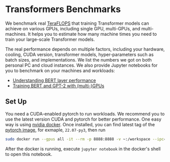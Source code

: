 # Transformers Benchmarks

We benchmark real [TeraFLOPS](https://en.wikipedia.org/wiki/FLOPS) that training Transformer models can achieve on various GPUs, including single GPU, multi-GPUs, and multi-machines. It helps you to estimate how many machine times you need to train your large-scale Transformer models. 

The real performance depends on multiple factors, including your hardware, cooling, CUDA version, transformer models, hyper-parameters such as batch sizes, and implementations. We list the numbers we got on both personal PC and cloud instances. We also provide Jupyter notebooks for you to benchmark on your machines and workloads:

- [Understanding BERT layer performance](micro_bench.ipynb)
- [Training BERT and GPT-2 with (multi-)GPUs](transformers.ipynb)

## Set Up

You need a CUDA-enabled pytorch to run workloads. We recommend you to use the latest version CUDA and pytorch for better performance. One easy way is using  [nvidia docker](https://docs.nvidia.com/datacenter/cloud-native/container-toolkit/install-guide.html#docker). Once installed, you can find latest tag of the [pytorch image](https://catalog.ngc.nvidia.com/orgs/nvidia/containers/pytorch), for exmaple, `22.07-py3`, then run 

```bash
sudo docker run --gpus all -it --rm -p 8888:8888 -v ~:/workspace --ipc=host --ulimit memlock=-1 --ulimit stack=67108864 nvcr.io/nvidia/pytorch:22.07-py3
```

After the docker is running, execute  `jupyter notebook` in the docker's shell to open this notebook.



